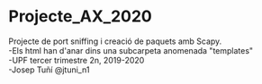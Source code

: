 # Projecte_AX_2020
Projecte de port sniffing i creació de paquets amb Scapy.  
-Els html han d'anar dins una subcarpeta anomenada "templates"  
-UPF tercer trimestre 2n, 2019-2020  
-Josep Tuñí @jtuni_n1  
